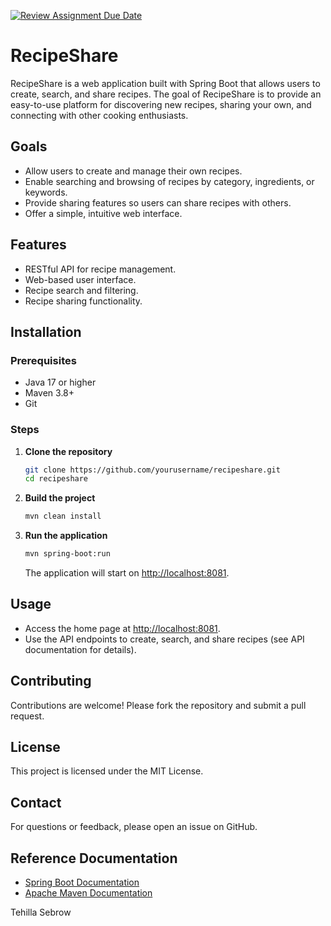 [![Review Assignment Due Date](https://classroom.github.com/assets/deadline-readme-button-22041afd0340ce965d47ae6ef1cefeee28c7c493a6346c4f15d667ab976d596c.svg)](https://classroom.github.com/a/IDML8iIg)
# RecipeShare

RecipeShare is a web application built with Spring Boot that allows users to create, search, and share recipes. The goal of RecipeShare is to provide an easy-to-use platform for discovering new recipes, sharing your own, and connecting with other cooking enthusiasts.

## Goals

- Allow users to create and manage their own recipes.
- Enable searching and browsing of recipes by category, ingredients, or keywords.
- Provide sharing features so users can share recipes with others.
- Offer a simple, intuitive web interface.

## Features

- RESTful API for recipe management.
- Web-based user interface.
- Recipe search and filtering.
- Recipe sharing functionality.

## Installation

### Prerequisites

- Java 17 or higher
- Maven 3.8+
- Git

### Steps

1. **Clone the repository**
   ```bash
   git clone https://github.com/yourusername/recipeshare.git
   cd recipeshare
   ```

2. **Build the project**
   ```bash
   mvn clean install
   ```

3. **Run the application**
   ```bash
   mvn spring-boot:run
   ```
   The application will start on [http://localhost:8081](http://localhost:8081).

## Usage

- Access the home page at [http://localhost:8081](http://localhost:8081).
- Use the API endpoints to create, search, and share recipes (see API documentation for details).

## Contributing

Contributions are welcome! Please fork the repository and submit a pull request.

## License

This project is licensed under the MIT License.

## Contact

For questions or feedback, please open an issue on GitHub.

## Reference Documentation

- [Spring Boot Documentation](https://spring.io/projects/spring-boot)
- [Apache Maven Documentation](https://maven.apache.org/guides/index.html)

Tehilla Sebrow